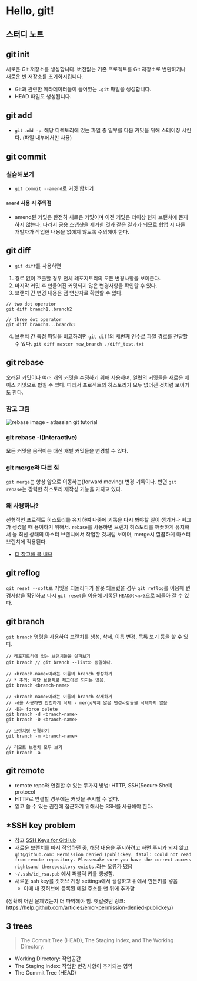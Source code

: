 # Hello, git!

## 스터디 노트
## git init
새로운 Git 저장소를 생성합니다. 버전없는 기존 프로젝트를 Git 저장소로 변환하거나 새로운 빈 저장소를 초기화시킵니다.

- Git과 관련한 메타데이터들이 들어있는 `.git` 파일을 생성합니다.
- HEAD 파일도 생성됩니다.

## git add
* `git add -p`: 해당 디렉토리에 있는 파일 중 일부를 다음 커밋을 위해 스테이징 시킨다. (파일 내부에서만 사용)

## git commit
### 실습해보기
* `git commit --amend`로 커밋 합치기
#### `amend` 사용 시 주의점
* amend된 커밋은 완전히 새로운 커밋이며 이전 커밋은 더이상 현재 브랜치에 존재하지 않는다. 따라서 공용 스냅샷을 제거한 것과 같은 결과가 되므로 협업 시 다른 개발자가 작업한 내용을 없애지 않도록 주의해야 한다.

## git diff
* `git diff`를 사용하면
1. 경로 없이 호출할 경우 전체 레포지토리의 모든 변경사항을 보여준다.
2. 마지막 커밋 후 만들어진 커밋되지 않은 변경사항을 확인할 수 있다.
3. 브랜치 간 변경 내용은 점 연산자로 확인할 수 있다.
```
// two dot operator
git diff branch1..branch2

// three dot operator
git diff branch1...branch3
```
4. 브랜치 간 특정 파일을 비교하려면 `git diff`의 세번째 인수로 파일 경로를 전달할 수 있다.
`git diff master new_branch ./diff_test.txt`

## git rebase
오래된 커밋이나 여러 개의 커밋을 수정하기 위해 사용하며, 일련의 커밋들을 새로운 베이스 커밋으로 합칠 수 있다. 따라서 프로젝트의 히스토리가 모두 없어진 것처럼 보이기도 한다.

### 참고 그림
![rebase image - atlassian git tutorial](https://www.atlassian.com/dam/jcr:e4a40899-636b-4988-9774-eaa8a440575b/02.svg)

### git rebase -i(interactive)
모든 커밋을 움직이는 대신 개별 커밋들을 변경할 수 있다.

### git merge와 다른 점
`git merge`는 항상 앞으로 이동하는(forward moving) 변경 기록이다. 반면 `git rebase`는 강력한 히스토리 재작성 기능을 가지고 있다.

### 왜 사용하나?
선형적인 프로젝트 히스토리를 유지하여 나중에 기록을 다시 봐야할 일이 생기거나 버그가 생겼을 때 용이하기 위해서.
`rebase`를 사용하면 브랜치 히스토리를 깨끗하게 유지해서 늘 최신 상태의 마스터 브랜치에서 작업한 것처럼 보이며, merge시 깔끔하게 마스터 브랜치에 적용된다. 

* [더 참고해 볼 내용](https://www.atlassian.com/git/tutorials/merging-vs-rebasing)

## git reflog
`git reset --soft`로 커밋을 되돌리다가 잘못 되돌렸을 경우 `git reflog`를 이용해 변경사항을 확인하고 다시 `git reset`을 이용해 기록된 `HEAD@{<n>}`으로 되돌아 갈 수 있다.

## git branch
`git branch` 명령을 사용하여 브랜치를 생성, 삭제, 이름 변경, 목록 보기 등을 할 수 있다. 

```
// 레포지토리에 있는 브랜치들을 살펴보기
git branch // git branch --list와 동일하다.

// <branch-name>이라는 이름의 branch 생성하기
// * 주의: 해당 브랜치로 체크아웃 되지는 않음.
git branch <branch-name>

// <branch-name>이라는 이름의 branch 삭제하기
// -d를 사용하면 안전하게 삭제 - merge되지 않은 변경사항들을 삭제하지 않음
// -D는 force delete
git branch -d <branch-name>
git branch -D <branch-name>

// 브랜치명 변경하기
git branch -m <branch-name>

// 리모트 브랜치 모두 보기
git branch -a
```

## git remote

- remote repo와 연결할 수 있는 두가지 방법: HTTP, SSH(Secure Shell) protocol
- HTTP로 연결할 경우에는 커밋을 푸시할 수 없다.
- 읽고 쓸 수 있는 권한에 접근하기 위해서는 SSH를 사용해야 한다.

## *SSH key problem 
- 참고 [SSH Keys for GitHub](https://jdblischak.github.io/2014-09-18-chicago/novice/git/05-sshkeys.html)
- 새로운 브랜치를 따서 작업하던 중, 해당 내용을 푸시하려고 하면 푸시가 되지 않고 `git@github.com: Permission denied (publickey. fatal: Could not read from remote repository. Pleasemake sure you have the correct access rightsand therepository exists.`라는 오류가 떴음
- `~/.ssh/id_rsa.pub` 에서 퍼블릭 키를 생성함.
- 새로운 ssh key를 깃허브 계정 settings에서 생성하고 위에서 만든키를 넣음
	- 이때 내 깃허브에 등록된 메일 주소를 맨 뒤에 추가함

(정확히 어떤 문제였는지 더 파악해야 함. 헷갈렸던 링크: https://help.github.com/articles/error-permission-denied-publickey/)

## 3 trees
> The Commit Tree (HEAD), The Staging Index, and The Working Directory.
- Working Directory: 작업공간
- The Staging Index: 작업한 변경사항이 추가되는 영역
- The Commit Tree (HEAD)
